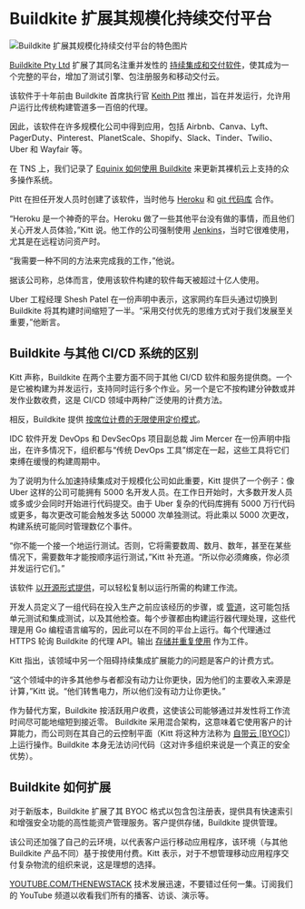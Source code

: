# Buildkite 扩展其规模化持续交付平台

![Buildkite 扩展其规模化持续交付平台的特色图片](https://cdn.thenewstack.io/media/2024/10/e6c1ea3d-buildkite-1024x683.png)

[Buildkite Pty Ltd](https://buildkite.com/) 扩展了其同名注重并发性的 [持续集成和交付软件](https://thenewstack.io/ci-cd/)，使其成为一个完整的平台，增加了测试引擎、包注册服务和移动交付云。

该软件于十年前由 Buildkite 首席执行官 [Keith Pitt](https://x.com/keithpitt) 推出，旨在并发运行，允许用户运行比传统构建管道多一百倍的代理。

因此，该软件在许多规模化公司中得到应用，包括 Airbnb、Canva、Lyft、PagerDuty、Pinterest、PlanetScale、Shopify、Slack、Tinder、Twilio、Uber 和 Wayfair 等。

在 TNS 上，我们记录了 [Equinix 如何使用 Buildkite](https://thenewstack.io/how-our-bare-metal-cloud-keeps-up-with-all-the-new-os-releases/) 来更新其裸机云上支持的众多操作系统。

Pitt 在担任开发人员时创建了该软件，当时他与 [Heroku](https://thenewstack.io/how-heroku-is-positioned-to-help-ops-engineers-in-the-genai-era/) 和 [git 代码库](https://thenewstack.io/need-to-know-git-start-here/) 合作。

“Heroku 是一个神奇的平台。Heroku 做了一些其他平台没有做的事情，而且他们关心开发人员体验，”Kitt 说。他工作的公司强制使用 [Jenkins](https://thenewstack.io/cloudbees-scales-jenkins-redefines-devsecops/)，当时它很难使用，尤其是在远程访问资产时。

“我需要一种不同的方法来完成我的工作，”他说。

据该公司称，总体而言，使用该软件构建的软件每天被超过十亿人使用。

Uber 工程经理 Shesh Patel 在一份声明中表示，这家网约车巨头通过切换到 Buildkite 将其构建时间缩短了一半。“采用交付优先的思维方式对于我们发展至关重要，”他断言。

## Buildkite 与其他 CI/CD 系统的区别

Kitt 声称，Buildkite 在两个主要方面不同于其他 CI/CD 软件和服务提供商。一个是它被构建为并发运行，支持同时运行多个作业。另一个是它不按构建分钟数或并发作业数收费，这是 CI/CD 领域中两种广泛使用的计费方法。

相反，Buildkite 提供 [按席位计费的无限使用定价模式](https://buildkite.com/pricing)。

IDC 软件开发 DevOps 和 DevSecOps 项目副总裁 Jim Mercer 在一份声明中指出，在许多情况下，组织都与“传统 DevOps 工具”绑定在一起，这些工具将它们束缚在缓慢的构建周期中。

为了说明为什么加速持续集成对于规模化公司如此重要，Kitt 提供了一个例子：像 Uber 这样的公司可能拥有 5000 名开发人员。在工作日开始时，大多数开发人员或多或少会同时开始进行代码提交。由于 Uber 复杂的代码库拥有 5000 万行代码或更多，每次更改可能会触发多达 50000 次单独测试。将此乘以 5000 次更改，构建系统可能同时管理数亿个事件。

“你不能一个接一个地运行测试。否则，它将需要数周、数月、数年，甚至在某些情况下，需要数年才能按顺序运行测试，”Kitt 补充道。“所以你必须瘫痪，你必须并发运行它们。”

该软件 [以开源形式提供](https://github.com/buildkite/)，可以轻松复制以运行所需的构建工作流。

开发人员定义了一组代码在投入生产之前应该经历的步骤，或 [管道](https://buildkite.com/docs)，这可能包括单元测试和集成测试，以及其他检查。每个步骤都由构建运行器代理处理，这些代理是用 Go 编程语言编写的，因此可以在不同的平台上运行。每个代理通过 HTTPS 轮询 Buildkite 的代理 API。输出 [存储并重复使用](https://buildkite.com/docs/pipelines/artifacts) 作为工件。

Kitt 指出，该领域中另一个阻碍持续集成扩展能力的问题是客户的计费方式。

“这个领域中的许多其他参与者都没有动力让你更快，因为他们的主要收入来源是计算，”Kitt 说。“他们转售电力，所以他们没有动力让你更快。”

作为替代方案，Buildkite 按活跃用户收费，这使该公司能够通过并发性将工作流时间尽可能地缩短到接近零。
Buildkite 采用混合架构，这意味着它使用客户的计算能力，而公司则在其自己的云控制平面（Kitt 将这种方法称为 [自带云 [BYOC]](https://www.confluent.io/learn/bring-your-own-cloud/)）上运行操作。Buildkite 本身无法访问代码（这对许多组织来说是一个真正的安全优势）。

## Buildkite 如何扩展

对于新版本，Buildkite 扩展了其 BYOC 格式以包含包注册表，提供具有快速索引和增强安全功能的高性能资产管理服务。客户提供存储，Buildkite 提供管理。

该公司还加强了自己的云环境，以代表客户运行移动应用程序，该环境（与其他 Buildkite 产品不同）基于按使用付费。Kitt 表示，对于不想管理移动应用程序交付复杂物流的组织来说，这是理想的选择。

[YOUTUBE.COM/THENEWSTACK](https://youtube.com/thenewstack?sub_confirmation=1)
技术发展迅速，不要错过任何一集。订阅我们的 YouTube 频道以收看我们所有的播客、访谈、演示等。